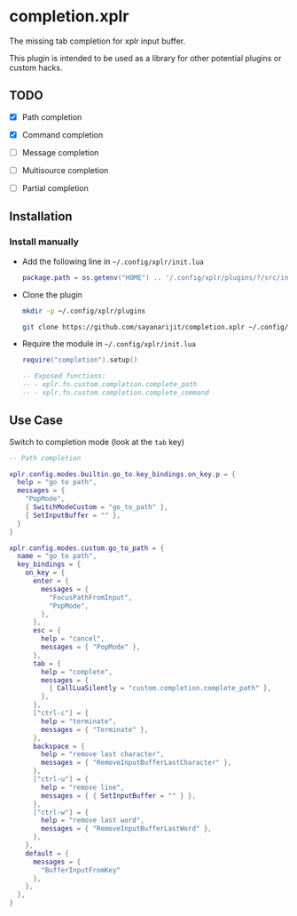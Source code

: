 completion.xplr
===============

The missing tab completion for xplr input buffer.

This plugin is intended to be used as a library for other potential plugins
or custom hacks.


TODO
----

- [x] Path completion
- [x] Command completion
- [ ] Message completion
- [ ] Multisource completion
- [ ] Partial completion


Installation
------------

### Install manually

- Add the following line in `~/.config/xplr/init.lua`

  ```lua
  package.path = os.getenv("HOME") .. '/.config/xplr/plugins/?/src/init.lua'
  ```

- Clone the plugin

  ```bash
  mkdir -p ~/.config/xplr/plugins

  git clone https://github.com/sayanarijit/completion.xplr ~/.config/xplr/plugins/completion
  ```

- Require the module in `~/.config/xplr/init.lua`

  ```lua
  require("completion").setup()

  -- Exposed functions:
  -- - xplr.fn.custom.completion.complete_path
  -- - xplr.fn.custom.completion.complete_command
  ```


Use Case
--------

Switch to completion mode (look at the `tab` key)

  ```lua
  -- Path completion

  xplr.config.modes.builtin.go_to.key_bindings.on_key.p = {
    help = "go to path",
    messages = {
      "PopMode",
      { SwitchModeCustom = "go_to_path" },
      { SetInputBuffer = "" },
    }
  }

  xplr.config.modes.custom.go_to_path = {
    name = "go to path",
    key_bindings = {
      on_key = {
        enter = {
          messages = {
            "FocusPathFromInput",
            "PopMode",
          },
        },
        esc = {
          help = "cancel",
          messages = { "PopMode" },
        },
        tab = {
          help = "complete",
          messages = {
            { CallLuaSilently = "custom.completion.complete_path" },
          },
        },
        ["ctrl-c"] = {
          help = "terminate",
          messages = { "Terminate" },
        },
        backspace = {
          help = "remove last character",
          messages = { "RemoveInputBufferLastCharacter" },
        },
        ["ctrl-u"] = {
          help = "remove line",
          messages = { { SetInputBuffer = "" } },
        },
        ["ctrl-w"] = {
          help = "remove last word",
          messages = { "RemoveInputBufferLastWord" },
        },
      },
      default = {
        messages = {
          "BufferInputFromKey"
        },
      },
    },
  }
  ```
